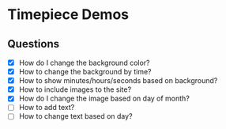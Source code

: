 # Timepiece Demos

## Questions
- [x]	How do I change the background color?
- [x]	How to change the background by time?
- [x]	How to show minutes/hours/seconds based on background?
- [x]	How to include images to the site?
- [x]	How do I change the image based on day of month?
- [ ]	How to add text?
- [ ]	How to change text based on day?
